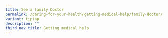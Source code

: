 ```yaml
---
title: See a family Doctor
permalink: /caring-for-your-health/getting-medical-help/family-doctor/
variant: tiptap
description: ""
third_nav_title: Getting medical help
---
```

